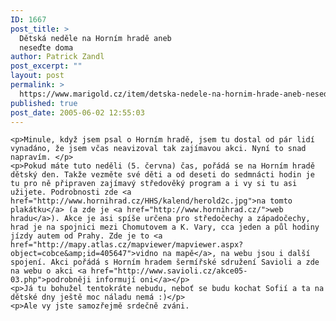 ```yaml
---
ID: 1667
post_title: >
  Dětská neděle na Horním hradě aneb
  neseďte doma
author: Patrick Zandl
post_excerpt: ""
layout: post
permalink: >
  https://www.marigold.cz/item/detska-nedele-na-hornim-hrade-aneb-nesedte-doma
published: true
post_date: 2005-06-02 12:55:03
---
```

	<p>Minule, když jsem psal o Horním hradě, jsem tu dostal od pár lidí vynadáno, že jsem včas neavizoval tak zajímavou akci. Nyní to snad napravím. </p>
	<p>Pokud máte tuto neděli (5. června) čas, pořádá se na Horním hradě dětský den. Takže vezměte své děti a od deseti do sedmnácti hodin je tu pro ně připraven zajímavý středověký program a i vy si tu asi užijete. Podrobnosti zde <a href="http://www.hornihrad.cz/HHS/kalend/herold2c.jpg">na tomto plakátku</a> (a zde je <a href="http://www.hornihrad.cz/">web hradu</a>). Akce je asi spíše určena pro středočechy a západočechy, hrad je na spojnici mezi Chomutovem a K. Vary, cca jeden a půl hodiny jízdy autem od Prahy. Zde je to <a href="http://mapy.atlas.cz/mapviewer/mapviewer.aspx?object=cobce&amp;id=405647">vidno na mapě</a>, na webu jsou i další spojení. Akci pořádá s Horním hradem šermířské sdružení Savioli a zde na webu o akci <a href="http://www.savioli.cz/akce05-03.php">podrobněji informují oni</a></p>
	<p>Já tu bohužel tentokráte nebudu, neboť se budu kochat Sofií a ta na dětské dny ještě moc náladu nemá :)</p>
	<p>Ale vy jste samozřejmě srdečně zváni.
</p>